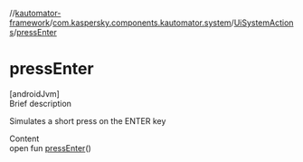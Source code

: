 //[kautomator-framework](../../index.md)/[com.kaspersky.components.kautomator.system](../index.md)/[UiSystemActions](index.md)/[pressEnter](press-enter.md)



# pressEnter  
[androidJvm]  
Brief description  


Simulates a short press on the ENTER key

  
Content  
open fun [pressEnter](press-enter.md)()  




